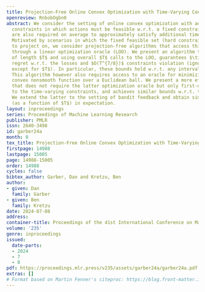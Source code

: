 ```yaml
---
title: Projection-Free Online Convex Optimization with Time-Varying Constraints
openreview: RnbobOgbn0
abstract: We consider the setting of online convex optimization with adversarial time-varying
  constraints in which actions must be feasible w.r.t. a fixed constraint set, and
  are also required on average to approximately satisfy additional time-varying constraints.
  Motivated by scenarios in which the fixed feasible set (hard constraint) is difficult
  to project on, we consider projection-free algorithms that access this set only
  through a linear optimization oracle (LOO). We present an algorithm that, on a sequence
  of length $T$ and using overall $T$ calls to the LOO, guarantees $\tilde{O}(T^{3/4})$
  regret w.r.t. the losses and $O(T^{7/8})$ constraints violation (ignoring all quantities
  except for $T$). In particular, these bounds hold w.r.t. any interval of the sequence.
  This algorithm however also requires access to an oracle for minimizing a strongly
  convex nonsmooth function over a Euclidean ball. We present a more efficient algorithm
  that does not require the latter optimization oracle but only first-order access
  to the time-varying constraints, and achieves similar bounds w.r.t. the entire sequence.
  We extend the latter to the setting of bandit feedback and obtain similar bounds
  (as a function of $T$) in expectation.
layout: inproceedings
series: Proceedings of Machine Learning Research
publisher: PMLR
issn: 2640-3498
id: garber24a
month: 0
tex_title: Projection-Free Online Convex Optimization with Time-Varying Constraints
firstpage: 14988
lastpage: 15005
page: 14988-15005
order: 14988
cycles: false
bibtex_author: Garber, Dan and Kretzu, Ben
author:
- given: Dan
  family: Garber
- given: Ben
  family: Kretzu
date: 2024-07-08
address:
container-title: Proceedings of the 41st International Conference on Machine Learning
volume: '235'
genre: inproceedings
issued:
  date-parts:
  - 2024
  - 7
  - 8
pdf: https://proceedings.mlr.press/v235/assets/garber24a/garber24a.pdf
extras: []
# Format based on Martin Fenner's citeproc: https://blog.front-matter.io/posts/citeproc-yaml-for-bibliographies/
---
```

